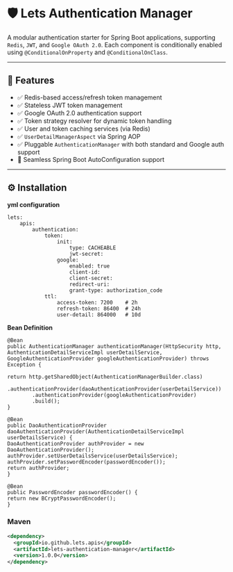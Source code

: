 # 🛡️ Lets Authentication Manager

A modular authentication starter for Spring Boot applications, supporting `Redis`, `JWT`, and `Google OAuth 2.0`. Each component is conditionally enabled using `@ConditionalOnProperty` and `@ConditionalOnClass`.

---

## 🚀 Features

- ✅ Redis-based access/refresh token management
- ✅ Stateless JWT token management
- ✅ Google OAuth 2.0 authentication support
- ✅ Token strategy resolver for dynamic token handling
- ✅ User and token caching services (via Redis)
- ✅ `UserDetailManagerAspect` via Spring AOP
- ✅ Pluggable `AuthenticationManager` with both standard and Google auth support
- 🔌 Seamless Spring Boot AutoConfiguration support

---

## ⚙️ Installation

**yml configuration**


    lets:
        apis:
            authentication:
                token:
                    init:
                        type: CACHEABLE
                        jwt-secret:
                    google:
                        enabled: true
                        client-id:
                        client-secret:
                        redirect-uri:
                        grant-type: authorization_code
                ttl:
                    access-token: 7200    # 2h
                    refresh-token: 86400  # 24h
                    user-detail: 864000   # 10d


**Bean Definition**


    @Bean
    public AuthenticationManager authenticationManager(HttpSecurity http,
    AuthenticationDetailServiceImpl userDetailService,
    GoogleAuthenticationProvider googleAuthenticationProvider) throws Exception {

    return http.getSharedObject(AuthenticationManagerBuilder.class)
            .authenticationProvider(daoAuthenticationProvider(userDetailService))
            .authenticationProvider(googleAuthenticationProvider)
            .build();
    }

    @Bean
    public DaoAuthenticationProvider daoAuthenticationProvider(AuthenticationDetailServiceImpl userDetailsService) {
    DaoAuthenticationProvider authProvider = new DaoAuthenticationProvider();
    authProvider.setUserDetailsService(userDetailsService);
    authProvider.setPasswordEncoder(passwordEncoder());
    return authProvider;
    }
    
    @Bean
    public PasswordEncoder passwordEncoder() {
    return new BCryptPasswordEncoder();
    }

### Maven

```xml
<dependency>
  <groupId>io.github.lets.apis</groupId>
  <artifactId>lets-authentication-manager</artifactId>
  <version>1.0.0</version>
</dependency>
